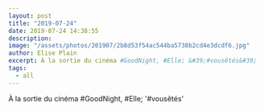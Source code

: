 ```yaml
---
layout: post
title: "2019-07-24"
date: 2019-07-24 14:38:55
description: 
image: "/assets/photos/201907/2b8d53f54ac544ba5738b2cd4e3dcdf6.jpg"
author: Elise Plain
excerpt: À la sortie du cinéma #GoodNight, #Elle; &#39;#vousêtés&#39;
tags: 
  - all
---
```


À la sortie du cinéma #GoodNight, #Elle; &#39;#vousêtés&#39;
<p></p>
